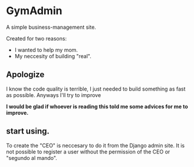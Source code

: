 # GymAdmin
 A simple business-management site.

 Created for two reasons:
 * I wanted to help my mom.
 * My neccesity of building "real".

## Apologize
I know the code quality is terrible, I just needed to build something
as fast as possible. 
Anyways I'll try to improve

**I would be glad if whoever is reading this told me some advices for me to improve.**

## start using.
To create the "CEO" is neccesary to do it from the Django admin site.
It is not possible to register a user without the permission of the CEO or
"segundo al mando".